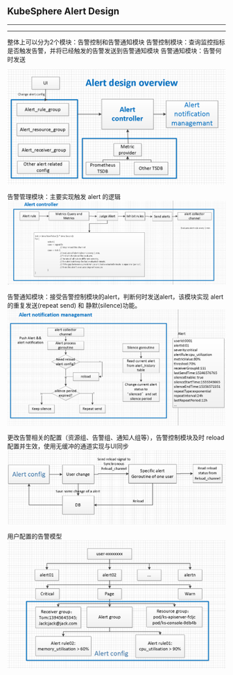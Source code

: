 ## KubeSphere Alert Design 
----
----
整体上可以分为2个模块：告警控制和告警通知模块
告警控制模块：查询监控指标是否触发告警，并将已经触发的告警发送到告警通知模块
告警通知模块：告警何时发送

![](document/alert_design_overview.png)

告警管理模块：主要实现触发 alert 的逻辑
![](document/alert_controller.png)

告警通知模块：接受告警控制模块的alert，判断何时发送alert，该模块实现 alert 的重复发送(repeat send) 和 静默(silence)功能。
![](document/alert_notification_managemant.png)

更改告警相关的配置（资源组、告警组、通知人组等），告警控制模块及时 reload 配置并生效，使用无缓冲的通道实现与UI同步
![](document/alert_reload.png)

用户配置的告警模型
![](document/user_alert_module.png)
